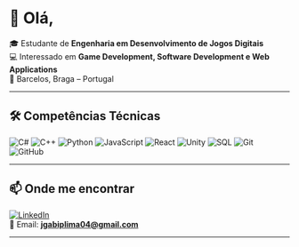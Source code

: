 # 👋 Olá, 

🎓 Estudante de **Engenharia em Desenvolvimento de Jogos Digitais**  
💻 Interessado em **Game Development, Software Development e Web Applications**  
📍 Barcelos, Braga – Portugal  

---

## 🛠️ Competências Técnicas  

![C#](https://img.shields.io/badge/Code-C%23-239120?logo=csharp&logoColor=white)  ![C++](https://img.shields.io/badge/Code-C++-00599C?logo=cplusplus&logoColor=white)  ![Python](https://img.shields.io/badge/Code-Python-3776AB?logo=python&logoColor=white)  ![JavaScript](https://img.shields.io/badge/Code-JavaScript-F7DF1E?logo=javascript&logoColor=black)  ![React](https://img.shields.io/badge/Framework-React-61DAFB?logo=react&logoColor=black)  ![Unity](https://img.shields.io/badge/Engine-Unity-000000?logo=unity&logoColor=white)  ![SQL](https://img.shields.io/badge/Database-SQL-4479A1?logo=postgresql&logoColor=white)  ![Git](https://img.shields.io/badge/Version%20Control-Git-F05032?logo=git&logoColor=white)  ![GitHub](https://img.shields.io/badge/Platform-GitHub-181717?logo=github&logoColor=white)  

---


## 📫 Onde me encontrar  
[![LinkedIn](https://img.shields.io/badge/LinkedIn-blue?logo=linkedin&logoColor=white)](https://www.linkedin.com/in/gabriel-lima-191878385/)  
📧 Email: **jgabiplima04@gmail.com**  

---

